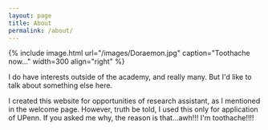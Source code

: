 ```yaml
---
layout: page
title: About
permalink: /about/
---
```


{% include image.html url="/images/Doraemon.jpg" caption="Toothache now..." width=300 align="right" %}



I do have interests outside of the academy, and really many. But I'd like to talk about something else here.

I created this website for opportunities  of research assistant, as I mentioned in the welcome page.  However, truth be told, I used this only for application of UPenn. If you asked me why, the reason is that...awh!!! I'm toothache!!!!


